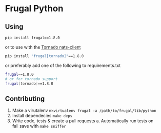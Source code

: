 # Frugal Python

## Using

```bash
pip install frugal==1.8.0
```
or to use with the [Tornado nats-client](https://github.com/nats-io/python-nats)
```bash
pip install "frugal[tornado]"==1.8.0
```
or preferably add one of the following to requirements.txt
```bash
frugal==1.8.0
# or for tornado support
frugal[tornado]==1.8.0
```
## Contributing
1. Make a virutalenv `mkvirtualenv frugal -a /path/to/frugal/lib/python`
2. Install dependecies `make deps`
3. Write code, tests & create a pull requests
    a. Automatically run tests on fail save with `make sniffer`
